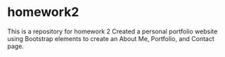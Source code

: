 # homework2
This is a repository for homework 2
Created a personal portfolio website using Bootstrap elements to create an About Me, Portfolio, and Contact page.
